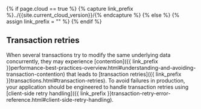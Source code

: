 {% if page.cloud == true %}
  {% capture link_prefix %}../{{site.current_cloud_version}}/{% endcapture %}
{% else %}
  {% assign link_prefix = "" %}
{% endif %}

## Transaction retries

When several transactions try to modify the same underlying data concurrently, they may experience [contention]({{ link_prefix }}performance-best-practices-overview.html#understanding-and-avoiding-transaction-contention) that leads to [transaction retries]({{ link_prefix }}transactions.html#transaction-retries). To avoid failures in production, your application should be engineered to handle transaction retries using [client-side retry handling]({{ link_prefix }}transaction-retry-error-reference.html#client-side-retry-handling).
